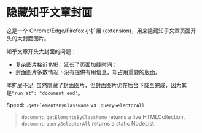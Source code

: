 # 隐藏知乎文章封面
这是一个 Chrome/Edge/Firefox 小扩展 (extension)，用来隐藏知乎文章页面开头的大封面图片。

知乎文章开头大封面的问题：
- 复杂图片接近1MB，延长了页面加载时间；
- 封面图片多数情况下没有提供有用信息，却占用重要的版面。

本扩展不足: 虽然隐藏了封面图片，但封面图片仍在后台下载至完成，因为其是`"run_at": "document_end"`。


Speed: `.getElementsByClassName` vs `.querySelectorAll`

> `document.getElementsByClassName` returns a live HTMLCollection. `document.querySelectorAll` returns a static NodeList.
